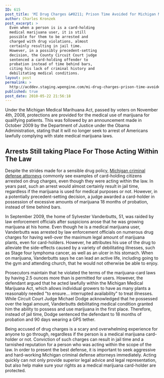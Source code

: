 ```yaml
---
ID: 615
post_title: 'MI Drug Charges &#8211; Prison Time Avoided for Michigan Medical Marijuana Card-Holder'
author: Charles Kronzek
post_excerpt: >
  Even when a person is is a card-holding
  medical marijuana user, it is still
  possible for them to be arrested and
  charged with drug violations, almost
  certainly resulting in jail time.
  However, in a possibly precedent-setting
  decision, the County Circuit Court judge
  sentenced a card-holding offender to
  probation instead of time behind bars,
  citing his lack of criminal history and
  debilitating medical conditions.
layout: post
permalink: >
  http://acddev.staging.wpengine.com/mi-drug-charges-prison-time-avoided-for-medical-marijuana-card-holder.html
published: true
post_date: 2010-05-22 21:56:18
---
```

Under the Michigan Medical Marihuana Act, passed by voters on November 4th, 2008, protections are provided for the medical use of marijuana for qualifying patients. This was followed by an announcement made in October 2009 by the Department of Justice under the Obama Administration, stating that it will no longer seek to arrest of Americans lawfully complying with state medical marijuana laws.
<h2>Arrests Still taking Place For Those Acting Within The Law</h2>
Despite the strides made for a sensible drug policy, <a href="http://acddev.staging.wpengine.com/" target="_blank">Michigan criminal defense attorneys</a> commonly see examples of card-holding citizens arrested on drug charges, even though they were acting within the law. In years past, such an arrest would almost certainly result in jail time, regardless if the marijuana is used for medical purposes or not. However, in a potentially precedent-setting decision, a judge awarded a card-holder in possession of excessive amounts of marijuana 18 months of probation, instead of time behind bars.

In September 2009, the home of Sylvester Vanderbutts, 51, was raided by law enforcement officials after suspicions arose that he was growing marijuana at his home. Even though he is a medical marijuana user, Vanderbutts was arrested by law enforcement officials on numerous drug charges for having well-over the maximum legal amount of marijuana plants, even for card-holders. However, he attributes his use of the drug to alleviate the side-effects caused by a variety of debilitating illnesses, such as Stage four lymphoma cancer, as well as an ulcer in his stomach. When on marijuana, Vanderbutts says he can lead an active life, including going to the gym and attending church, that he would not otherwise be able to enjoy.

Prosecutors maintain that he violated the terms of the marijuana-card laws by having 2.5 ounces more than is permitted for users. However, the defendant argued that he acted lawfully within the Michigan Medical Marijuana Act, which allows individual growers to have as many plants a reasonably needed "to ensure... interrupted availability" to treat illnesses. While Circuit Court Judge Michael Dodge acknowledged that he possessed over the legal amount, Vanderbutts debilitating medical condition granted him the ability to possess and use marijuana in the first place. Therefore, instead of jail time, Dodge sentenced the defendant to 18 months of probation and 90 days wearing a GPS tether.

Being accused of drug charges is a scary and overwhelming experience for anyone to go through, regardless if the person is a medical marijuana card-holder or not. Conviction of such charges can result in jail time and a tarnished reputation for a person who was acting within the scope of the law. In order to present the best defense, it is important to seek aggressive and hard-working Michigan criminal defense attorneys immediately. Acting quickly can not only provide superior legal advice and legal representation, but also help make sure your rights as a medical marijuana card-holder are protected.